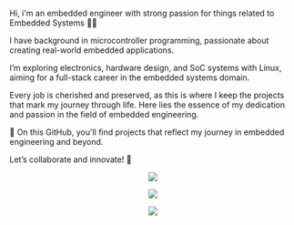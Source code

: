 Hi, i'm an embedded engineer with strong passion for things related to Embedded Systems 👨‍💻

I have background in microcontroller programming, passionate about creating real-world embedded applications.

I’m exploring electronics, hardware design, and SoC systems with Linux, aiming for a full-stack career in the embedded systems domain.

Every job is cherished and preserved, as this is where I keep the projects that mark my journey through life. Here lies the essence of my dedication and passion in the field of embedded engineering.

🚀 On this GitHub, you'll find projects that reflect my journey in embedded engineering and beyond.

Let’s collaborate and innovate! 🌟



<p align="center"> <img src="http://github-profile-summary-cards.vercel.app/api/cards/profile-details?username=snoopy3921&theme=zenburn" /></p>
<p align="center"> <img src="https://github-readme-stats.vercel.app/api?username=snoopy3921&show_icons=true&theme=slateorange" /></p>



<p align="center"><img align="center" src="https://github-readme-stats.vercel.app/api/top-langs?username=snoopy3921&show_icons=true&locale=en&layout=compact"/></p>
